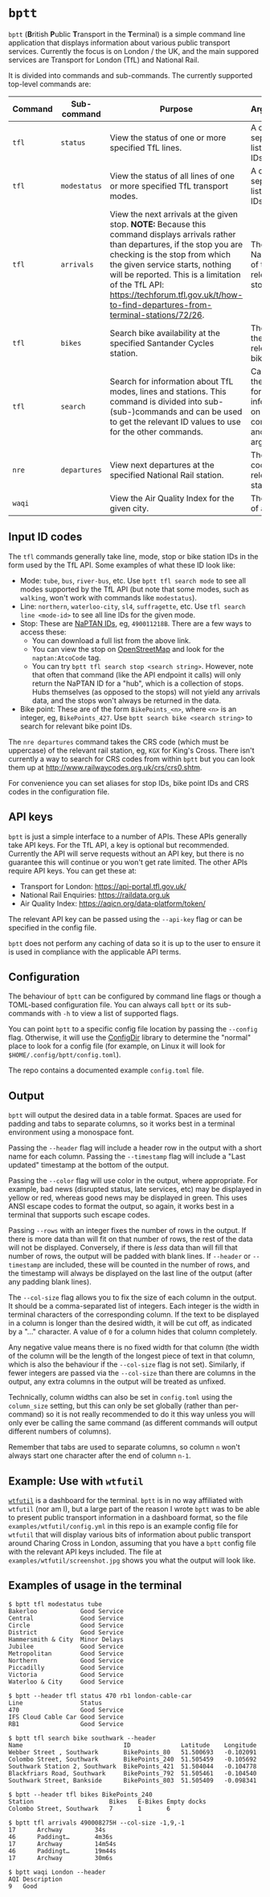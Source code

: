# `bptt`

`bptt` (**B**ritish **P**ublic **T**ransport in the **T**erminal) is a simple command line application that displays information
about various public transport services. Currently the focus is on London / the UK, and the main suppored services are
Transport for London (TfL) and National Rail.

It is divided into commands and sub-commands. The currently supported top-level commands are:

| Command | Sub-command  | Purpose                                                                                                                                                                                                                                                                                                                                             | Arguments                                                                         |
|---------|--------------|-----------------------------------------------------------------------------------------------------------------------------------------------------------------------------------------------------------------------------------------------------------------------------------------------------------------------------------------------------|-----------------------------------------------------------------------------------|
| `tfl`   | `status`     | View the status of one or more specified TfL lines.                                                                                                                                                                                                                                                                                                 | A comma-separated list of line IDs.                                               |
| `tfl`   | `modestatus` | View the status of all lines of one or more specified TfL transport modes.                                                                                                                                                                                                                                                                          | A comma-separated list mode IDs.                                                  |
| `tfl`   | `arrivals`   | View the next arrivals at the given stop. **NOTE:** Because this command displays arrivals rather than departures, if the stop you are checking is the stop from which the given service starts, nothing will be reported. This is a limitation of the TfL API: https://techforum.tfl.gov.uk/t/how-to-find-departures-from-terminal-stations/72/26. | The NaPTAN ID of the relevant stop.                                               |
| `tfl`   | `bikes`      | Search bike availability at the specified Santander Cycles station.                                                                                                                                                                                                                                                                                 | The ID of the relevant bike point.                                                |
| `tfl`   | `search`     | Search for information about TfL modes, lines and stations. This command is divided into sub-(sub-)commands and can be used to get the relevant ID values to use for the other commands.                                                                                                                                                            | Call with the `-h` flag for more information on sub-commands and their arguments. |
| `nre`   | `departures` | View next departures at the specified National Rail station.                                                                                                                                                                                                                                                                                        | The CRS code of the relevant station.                                             |
| `waqi`  |              | View the Air Quality Index for the given city.                                                                                                                                                                                                                                                                                                      | The name of a city.                                                               |

## Input ID codes

The `tfl` commands generally take line, mode, stop or bike station IDs in the form used by the TfL API.  Some
examples of what these ID look like:

- Mode: `tube`, `bus`, `river-bus`, etc. Use `bptt tfl search mode` to see all modes supported by the TfL API (but note that some modes, such as `walking`, won't work with commands like `modestatus`).
- Line: `northern`, `waterloo-city`, `sl4`, `suffragette`, etc. Use `tfl search line <mode-id>` to see all line IDs for the given mode. 
- Stop: These are [NaPTAN IDs](https://www.data.gov.uk/dataset/ff93ffc1-6656-47d8-9155-85ea0b8f2251/naptan), eg, `490011218B`. There are a few ways to access these:
  - You can download a full list from the above link.
  - You can view the stop on [OpenStreetMap](https://www.openstreetmap.org) and look for the `naptan:AtcoCode` tag.
  - You can try `bptt tfl search stop <search string>`. However, note that often that command (like the API endpoint it calls) will only return the NaPTAN ID for a "hub", which is a collection of stops. Hubs themselves (as opposed to the stops) will not yield any arrivals data, and the stops won't always be returned in the data.
- Bike point: These are of the form `BikePoints_<n>`, where `<n>` is an integer, eg, `BikePoints_427`. Use `bptt search bike <search string>` to search for relevant bike point IDs.

The `nre departures` command takes the CRS code (which must be uppercase) of the relevant rail station, eg, `KGX` for King's Cross.
There isn't currently a way to search for CRS codes from within `bptt` but you can look them up at http://www.railwaycodes.org.uk/crs/crs0.shtm.

For convenience you can set aliases for stop IDs, bike point IDs and CRS codes in the configuration file.

## API keys

`bptt` is just a simple interface to a number of APIs. These APIs generally take API keys. For the TfL API, a key is
optional but recommended. Currently the API will serve requests without an API key, but there is no guarantee this will
continue or you won't get rate limited. The other APIs require API keys. You can get these at:

- Transport for London: https://api-portal.tfl.gov.uk/
- National Rail Enquiries: https://raildata.org.uk
- Air Quality Index: https://aqicn.org/data-platform/token/

The relevant API key can be passed using the `--api-key` flag or can be specified in the config file.

`bptt` does not perform any caching of data so it is up to the user to ensure it is used in compliance with the
applicable API terms.

## Configuration

The behaviour of `bptt` can be configured by command line flags or though a TOML-based configuration file. You can always
call `bptt` or its sub-commands with `-h` to view a list of supported flags.

You can point `bptt` to a specific config file location by passing the `--config` flag. Otherwise, it will use the
[ConfigDir](https://github.com/kirsle/configdir) library to determine the "normal" place to look for a config file (for
example, on Linux it will look for `$HOME/.config/bptt/config.toml`).

The repo contains a documented example `config.toml` file.

## Output

`bptt` will output the desired data in a table format. Spaces are used for padding and tabs to separate columns, so it
works best in a terminal environment using a monospace font. 

Passing the `--header` flag will include a header row in the output with a short name for each column. Passing the
`--timestamp` flag will include a "Last updated" timestamp at the bottom of the output.

Passing the `--color` flag will use color in the output, where appropriate. For example, bad news (disrupted status,
late services, etc) may be displayed in yellow or red, whereas good news may be displayed in green. This uses ANSI
escape codes to format the output, so again, it works best in a terminal that supports such escape codes.

Passing `--rows` with an integer fixes the number of rows in the output. If there is more data than will fit on that
number of rows, the rest of the data will not be displayed. Conversely, if there is *less* data than will fill that
number of rows, the output will be padded with blank lines. If `--header` or `--timestamp` are included, these will be
counted in the number of rows, and the timestamp will always be displayed on the last line of the output (after any
padding blank lines).

The `--col-size` flag allows you to fix the size of each column in the output. It should be a comma-separated list of
integers. Each integer is the width in terminal characters of the corresponding column. If the text to be displayed in a
column is longer than the desired width, it will be cut off, as indicated by a "…" character. A value of `0` for a
column hides that column completely.

Any negative value means there is no fixed width for that column (the width of the column will be the length of the
longest piece of text in that column, which is also the behaviour if the `--col-size` flag is not set). Similarly, if
fewer integers are passed via the `--col-size` than there are columns in the output, any extra columns in the output
will be treated as unfixed.

Technically, column widths can also be set in `config.toml` using the `column_size` setting, but this can only be set
globally (rather than per-command) so it is not really recommended to do it this way unless you will only ever be
calling the same command (as different commands will output different numbers of columns).

Remember that tabs are used to separate columns, so column `n` won't always start one character after the end of column
`n-1`.

## Example: Use with `wtfutil`

[`wtfutil`](https://wtfutil.com/) is a dashboard for the terminal. `bptt` is in no way affiliated with `wtfutil` (nor am
I), but a large part of the reason I wrote `bptt` was to be able to present public transport information in a dashboard
format, so the file `examples/wtfutil/config.yml` in this repo is an example config file for `wtfutil` that will display
various bits of information about public transport around Charing Cross in London, assuming that you have a `bptt`
config file with the relevant API keys included. The file at `examples/wtfutil/screenshot.jpg` shows you what the output
will look like.

## Examples of usage in the terminal

```
$ bptt tfl modestatus tube
Bakerloo          	Good Service
Central           	Good Service
Circle            	Good Service
District          	Good Service
Hammersmith & City	Minor Delays
Jubilee           	Good Service
Metropolitan      	Good Service
Northern          	Good Service
Piccadilly        	Good Service
Victoria          	Good Service
Waterloo & City   	Good Service
```

```
$ bptt --header tfl status 470 rb1 london-cable-car
Line               	Status      
470                	Good Service
IFS Cloud Cable Car	Good Service
RB1                	Good Service
```

```
$ bptt tfl search bike southwark --header
Name                          	ID            	Latitude 	Longitude
Webber Street , Southwark     	BikePoints_80 	51.500693	-0.102091
Colombo Street, Southwark     	BikePoints_240	51.505459	-0.105692
Southwark Station 2, Southwark	BikePoints_421	51.504044	-0.104778
Blackfriars Road, Southwark   	BikePoints_792	51.505461	-0.104540
Southwark Street, Bankside    	BikePoints_803	51.505409	-0.098341
```

```
$ bptt --header tfl bikes BikePoints_240
Station                  	Bikes	E-Bikes	Empty docks
Colombo Street, Southwark	7    	1      	6          
```

```
$ bptt tfl arrivals 490008275H --col-size -1,9,-1
17      Archway         34s   
46      Paddingt…       4m36s 
17      Archway         14m54s
46      Paddingt…       19m44s
17      Archway         30m6s 
```

```
$ bptt waqi London --header
AQI	Description
9  	Good 
```